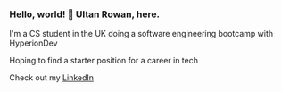 ### Hello, world! 👋 Ultan Rowan, here.
<p>I'm a CS student in the UK doing a software engineering bootcamp with HyperionDev</p>
<p>Hoping to find a starter position for a career in tech</p>
<p>Check out my <a href="https://www.linkedin.com/in/ultan-rowan-024668253/">LinkedIn</a></p>

